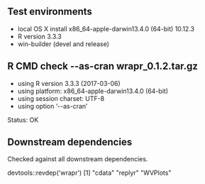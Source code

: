 

## Test environments

 * local OS X install x86_64-apple-darwin13.4.0 (64-bit) 10.12.3
 * R version 3.3.3
 * win-builder (devel and release) 

## R CMD check --as-cran wrapr_0.1.2.tar.gz

* using R version 3.3.3 (2017-03-06)
* using platform: x86_64-apple-darwin13.4.0 (64-bit)
* using session charset: UTF-8
* using option ‘--as-cran’


Status: OK

## Downstream dependencies

Checked against all downstream dependencies.

  devtools::revdep('wrapr')
  [1] "cdata"   "replyr"  "WVPlots"
